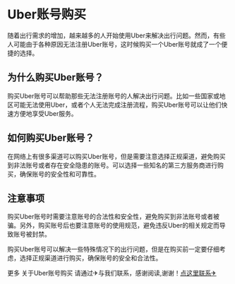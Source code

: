 # Uber账号购买

随着出行需求的增加，越来越多的人开始使用Uber来解决出行问题。然而，有些人可能由于各种原因无法注册Uber账号，这时候购买一个Uber账号就成了一个便捷的选择。

## 为什么购买Uber账号？

购买Uber账号可以帮助那些无法注册账号的人解决出行问题。比如一些国家或地区可能无法使用Uber，或者个人无法完成注册流程，购买Uber账号可以让他们快速方便地享受Uber服务。

## 如何购买Uber账号？

在网络上有很多渠道可以购买Uber账号，但是需要注意选择正规渠道，避免购买到非法账号或者存在安全隐患的账号。可以选择一些知名的第三方服务商进行购买，确保账号的安全性和可靠性。

## 注意事项

购买Uber账号时需要注意账号的合法性和安全性，避免购买到非法账号或者被骗。另外，购买账号后也要注意账号的使用规范，避免违反Uber的相关规定而导致账号被封禁。

购买Uber账号可以解决一些特殊情况下的出行问题，但是在购买前一定要仔细考虑，选择正规渠道进行购买，确保账号的安全和合法性。

更多 关于Uber账号购买 请通过✈与我们联系，感谢阅读,谢谢！[点这里联系✈](https://ads.k02.cc)